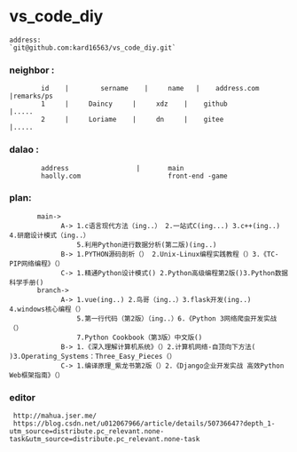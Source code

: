 # vs_code_diy
    address:
    `git@github.com:kard16563/vs_code_diy.git` 
### neighbor : 
            id    |        sername    |     name   |    address.com      |remarks/ps
            1     |     Daincy     |     xdz    |    github           |.....
            2     |     Loriame    |     dn     |    gitee            |.....

### dalao :
            address                 |       main           
            haolly.com                      front-end -game

### plan:
           main->
                 A-> 1.c语言现代方法（ing..） 2.一站式C(ing...) 3.c++(ing..) 4.研磨设计模式（ing..）
                     5.利用Python进行数据分析(第二版)(ing..)
                 B-> 1.PYTHON源码剖析（） 2.Unix-Linux编程实践教程（）3.《TC-PIP网络编程》（）
                 C-> 1.精通Python设计模式() 2.Python高级编程第2版()3.Python数据科学手册()
           branch->
                 A-> 1.vue(ing..) 2.鸟哥（ing..）3.flask开发(ing..) 4.windows核心编程（）
                     5.第一行代码（第2版）（ing..）6.《Python 3网络爬虫开发实战（）
                     7.Python Cookbook（第3版）中文版()
                 B-> 1.《深入理解计算机系统》（）2.计算机网络-自顶向下方法( )3.Operating_Systems：Three_Easy_Pieces（）
                 C-> 1.编译原理_紫龙书第2版（）2.《Django企业开发实战 高效Python Web框架指南》（）

###  editor 
     http://mahua.jser.me/  
     https://blog.csdn.net/u012067966/article/details/50736647?depth_1-utm_source=distribute.pc_relevant.none-task&utm_source=distribute.pc_relevant.none-task